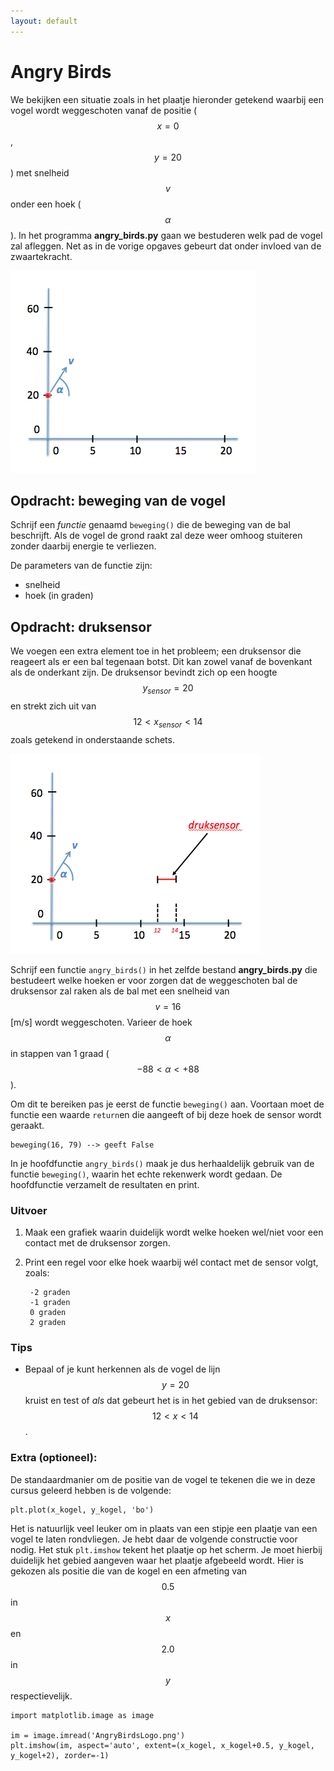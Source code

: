 ```yaml
---
layout: default
---
```

# Angry Birds

We bekijken een situatie zoals in het plaatje hieronder getekend waarbij een vogel wordt weggeschoten vanaf de positie ($$x=0$$, $$y=20$$) met snelheid $$v$$ onder een hoek ($$\alpha$$). In het programma **angry_birds.py** gaan we bestuderen welk pad de vogel zal afleggen. Net as in de vorige opgaves gebeurt dat onder invloed van de zwaartekracht.

![](AngryBirdOverviewLeeg.png)

## Opdracht: beweging van de vogel

Schrijf een *functie* genaamd `beweging()` die de beweging van de bal beschrijft. Als de vogel de grond raakt zal deze weer omhoog stuiteren zonder daarbij energie te verliezen.

De parameters van de functie zijn:

- snelheid
- hoek (in graden)

## Opdracht: druksensor

We voegen een extra element toe in het probleem; een druksensor die reageert als er een bal tegenaan botst. Dit kan zowel vanaf de bovenkant als de onderkant zijn. De druksensor bevindt zich op een hoogte $$y_{sensor}=20$$ en strekt zich uit van $$12 < x_{sensor} < 14$$ zoals getekend in onderstaande schets.

![](AngryBirdOverview.png)

Schrijf een functie `angry_birds()` in het zelfde bestand **angry_birds.py** die bestudeert welke hoeken er voor zorgen dat de weggeschoten bal de druksensor zal raken als de bal met een snelheid van $$v=16$$ [m/s] wordt weggeschoten. Varieer de hoek $$\alpha$$ in stappen van 1 graad ($$-88 < \alpha < +88$$).

Om dit te bereiken pas je eerst de functie `beweging()` aan. Voortaan moet de functie een waarde `return`en die aangeeft of bij deze hoek de sensor wordt geraakt.

	beweging(16, 79) --> geeft False

In je hoofdfunctie `angry_birds()` maak je dus herhaaldelijk gebruik van de functie `beweging()`, waarin het echte rekenwerk wordt gedaan. De hoofdfunctie verzamelt de resultaten en print.

### Uitvoer

1. Maak een grafiek waarin duidelijk wordt welke hoeken wel/niet voor een contact met de druksensor zorgen.

2. Print een regel voor elke hoek waarbij wél contact met de sensor volgt, zoals:

		-2 graden
		-1 graden
		0 graden
		2 graden

### Tips

- Bepaal of je kunt herkennen als de vogel de lijn $$y=20$$ kruist en test of *als* dat gebeurt het is in het gebied van de druksensor: $$12<x<14$$. 

### Extra (optioneel):

De standaardmanier om de positie van de vogel te tekenen die we in deze cursus  geleerd hebben is de volgende:

    plt.plot(x_kogel, y_kogel, 'bo')  

Het is natuurlijk veel leuker om in plaats van een stipje een plaatje van een  vogel te laten rondvliegen. Je hebt daar de volgende constructie voor nodig. Het stuk `plt.imshow` tekent het plaatje op het scherm. Je moet hierbij duidelijk het gebied aangeven waar het plaatje afgebeeld wordt. Hier is gekozen als positie die van de kogel en een afmeting van $$0.5$$ in $$x$$ en $$2.0$$ in $$y$$ respectievelijk.

    import matplotlib.image as image

    im = image.imread('AngryBirdsLogo.png')
    plt.imshow(im, aspect='auto', extent=(x_kogel, x_kogel+0.5, y_kogel, y_kogel+2), zorder=-1)
